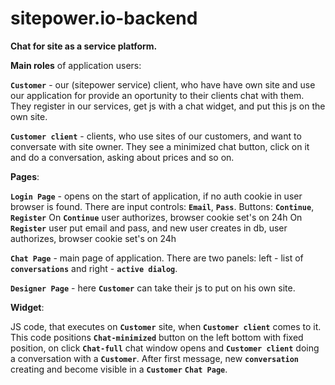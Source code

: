 # sitepower.io-backend
**Chat for site as a service platform.**

**Main  roles** of application users:

**`Customer`** - our (sitepower service) client, who have have own site and use our application for provide an oportunity to their clients 
chat with them. They register in our services, get js with a chat widget, and put this js on the own site.

**`Customer client`** - clients, who use sites of our customers, and want to conversate with site owner. They see a minimized chat button, 
click on it and do a conversation, asking about prices and so on.

**Pages**:

**`Login Page`** - opens on the start of application, if no auth cookie in user browser is 
found. There are input controls: **`Email`**, **`Pass`**. Buttons: **`Continue`**, **`Register`**
On **`Continue`** user authorizes, browser cookie set's on 24h
On **`Register`** user put email and pass, and new user creates in db, user authorizes, browser cookie set's on 24h
 
**`Chat Page`** - main page of application. There are two panels: left - list of **`conversations`** and right - **`active dialog`**.

**`Designer Page`** - here **`Customer`** can take their js to put on his own site.

 **Widget**:
 
 JS code, that executes on **`Customer`** site, when **`Customer client`** comes to it. This code positions **`Chat-minimized`** button
 on the left bottom with fixed position, on click  **`Chat-full`** chat window opens and **`Customer client`** doing a conversation with a **`Customer`**.
 After first message, new **`conversation`** creating and become visible in a **`Customer`** **`Chat Page`**. 